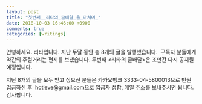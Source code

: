 ```yaml
---
layout: post
title: "첫번째__리타의_글배달_을_마치며_"
date: 2018-10-03 16:46:00 +0900
comments: true 
categories: [writings] 
---
```

안녕하세요. 리타입니다. 지난 두달 동안 총 8개의 글을 발행했습니다. 
구독자 분들에게 약간의 주절거리는 편지를 보냈습니다.
두번째 <리타의 글배달>은 조만간 다시 공지될 예정입니다.

지난 8개의 글을 모두 받고 싶으신 분들은 카카오뱅크 3333-04-5800013으로 만원 입금하신 후 
hotleve@gmail.com으로 입금자 성함, 메일 주소를 보내주시면 됩니다. 
감사합니다. 
